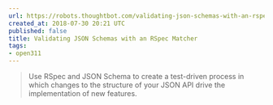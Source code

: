 ```yaml
---
url: https://robots.thoughtbot.com/validating-json-schemas-with-an-rspec-matcher
created_at: 2018-07-30 20:21 UTC
published: false
title: Validating JSON Schemas with an RSpec Matcher
tags:
- open311
---
```


<blockquote>Use RSpec and JSON Schema to create a test-driven process in which changes to the structure of your JSON API drive the implementation of new features.</blockquote>
